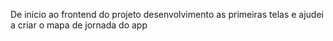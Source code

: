 De inicio ao frontend do projeto desenvolvimento as primeiras telas  e ajudei a criar o mapa de jornada do app
